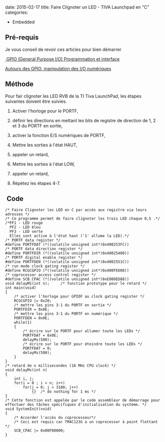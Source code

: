date: 2015-02-17
title: Faire Clignoter un LED - TIVA Launchpad en "C"
categories: 
- Embedded


## Pré-requis


Je vous conseil de revoir ces articles pour bien démarrer

[ GPIO (General Purpose I/O) Programmation et interface](http://www.embarquez-vous.fr/?p=424)

[Autours des GPIO, manipulation des I/O numériques](http://www.embarquez-vous.fr/?p=199)


## Méthode


Pour fair clignoter les LED RVB de la TI Tiva LaunchPad, les étapes suivantes doivent être suivies.



	
  1. Activer l'horloge pour le PORTF,

	
  2. définir les directions en mettant les bits de registre de direction de 1, 2 et 3 du PORTF en sortie,

	
  3. activer la fonction E/S numériques de PORTF,

	
  4. Mettre les sorties à l'état HAUT,

	
  5. appeler un retard,

	
  6. Mettre les sorties à l'état LOW,

	
  7. appeler un retard,

	
  8. Répétez les étapes 4-7.




##  Code



    
    /* Faire Clignoter les LED en C par accès aux registre via leurs adresses */
    /* Ce programme permet de faire clignoter les trois LED chaque 0,5 .*/
    /*PF1 - LED rouge
      PF2 - LED bleu
      PF3 - LED verte
      Elles sont active à l'état haut ('1' allume la LED).*/
    /* PORTF data register */
    #define PORTFDAT (*((volatile unsigned int*)0x400253FC))
    /* PORTF data direction register */
    #define PORTFDIR (*((volatile unsigned int*)0x40025400))
    /* PORTF digital enable register */
    #define PORTFDEN (*((volatile unsigned int*)0x4002551C))
    /* run mode clock gating register */
    #define RCGCGPIO (*((volatile unsigned int*)0x400FE608))
    /* coprocessor access control register */
    #define SCB_CPAC (*((volatile unsigned int*)0xE000ED88))
    void delayMs(int n);     /* function prototype pour le retard */
    int main(void)
    {
        /* activer l'horloge pour GPIOF au clock gating register */
        RCGCGPIO |= 0x20;
        /* mettre les pins 3-1 du PORTF en sortie */
        PORTFDIR = 0x0E;
        /* mettre les pins 3-1 du PORTF en numérique */
        PORTFDEN = 0x0E;
        while(1)
        {
            /* écrire sur le PORTF pour allumer toute les LEDs */
            PORTFDAT = 0x0E;
            delayMs(500);
            /* écrire sur le PORTF pour éteindre toute les LEDs */
            PORTFDAT = 0;
            delayMs(500);
        }
    }
    /* retard de n millisecondes (16 MHz CPU clock) */
    void delayMs(int n)
    {
        int i, j;
        for(i = 0 ; i < n; i++)
            for(j = 0; j < 3180; j++)
                {}  /* do nothing for 1 ms */
    }
    /* Cette fonction est appelée par le code assembleur de démarrage pour effectuer des tâches spécifiques d'initialisation du système. */
    void SystemInit(void)
    {
        /* Accorder l'accès du coprocesseur*/
        /* Ceci est requis car TM4C123G a un coprocessor à point flottant */
        SCB_CPAC |= 0x00F00000;
    }
